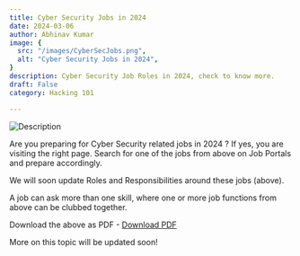 ```yaml
---
title: Cyber Security Jobs in 2024
date: 2024-03-06
author: Abhinav Kumar
image: {
  src: "/images/CyberSecJobs.png",
  alt: "Cyber Security Jobs in 2024",
}
description: Cyber Security Job Roles in 2024, check to know more.
draft: False
category: Hacking 101

---
```



<img src="/images/CyberSecJobRoles2024.svg" alt="Description" />

Are you preparing for Cyber Security related jobs in 2024 ?
If yes, you are visiting the right page. Search for one of the jobs from above on Job Portals and prepare accordingly.

We will soon update Roles and Responsibilities around these jobs (above).

A job can ask more than one skill, where one or more job functions from above can be clubbed together.

Download the above as  PDF - <a href="/files/CyberSecJobs2024" download="Cyber_Security_Jobs_2024.pdf" class="download-button">Download PDF</a>

More on this topic will be updated soon!
